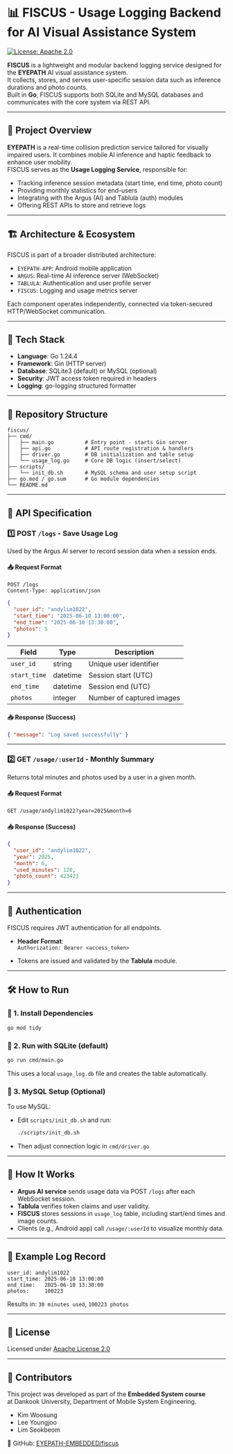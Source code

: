 # 📊 FISCUS - Usage Logging Backend for AI Visual Assistance System

[![License: Apache 2.0](https://img.shields.io/badge/License-Apache_2.0-blue.svg)](LICENSE)

**FISCUS** is a lightweight and modular backend logging service designed for the **EYEPATH** AI visual assistance system.  
It collects, stores, and serves user-specific session data such as inference durations and photo counts.  
Built in **Go**, FISCUS supports both SQLite and MySQL databases and communicates with the core system via REST API.

---

## 🌟 Project Overview

**EYEPATH** is a real-time collision prediction service tailored for visually impaired users. It combines mobile AI inference and haptic feedback to enhance user mobility.  
FISCUS serves as the **Usage Logging Service**, responsible for:

- Tracking inference session metadata (start time, end time, photo count)
- Providing monthly statistics for end-users
- Integrating with the Argus (AI) and Tablula (auth) modules
- Offering REST APIs to store and retrieve logs

---

## 🏗️ Architecture & Ecosystem

FISCUS is part of a broader distributed architecture:

- `EYEPATH-APP`: Android mobile application
- `ARGUS`: Real-time AI inference server (WebSocket)
- `TABLULA`: Authentication and user profile server
- `FISCUS`: Logging and usage metrics server

Each component operates independently, connected via token-secured HTTP/WebSocket communication.

---

## 🧰 Tech Stack

- **Language**: Go 1.24.4
- **Framework**: Gin (HTTP server)
- **Database**: SQLite3 (default) or MySQL (optional)
- **Security**: JWT access token required in headers
- **Logging**: go-logging structured formatter

---

## 📂 Repository Structure

```
fiscus/
├── cmd/
│   ├── main.go          # Entry point - starts Gin server
│   ├── api.go           # API route registration & handlers
│   ├── driver.go        # DB initialization and table setup
│   └── usage_log.go     # Core DB logic (insert/select)
├── scripts/
│   └── init_db.sh       # MySQL schema and user setup script
├── go.mod / go.sum      # Go module dependencies
└── README.md
```

---

## 🚀 API Specification

### 1️⃣ POST `/logs` - Save Usage Log

Used by the Argus AI server to record session data when a session ends.

#### 📤 Request Format

```http
POST /logs
Content-Type: application/json
```

```json
{
  "user_id": "andylim1022",
  "start_time": "2025-06-10 13:00:00",
  "end_time": "2025-06-10 13:30:00",
  "photos": 5
}
```

| Field       | Type     | Description                |
|-------------|----------|----------------------------|
| `user_id`   | string   | Unique user identifier     |
| `start_time`| datetime | Session start (UTC)        |
| `end_time`  | datetime | Session end (UTC)          |
| `photos`    | integer  | Number of captured images  |

#### 📥 Response (Success)

```json
{ "message": "Log saved successfully" }
```

---

### 2️⃣ GET `/usage/:userId` - Monthly Summary

Returns total minutes and photos used by a user in a given month.

#### 📤 Request Format

```http
GET /usage/andylim1022?year=2025&month=6
```

#### 📥 Response (Success)

```json
{
  "user_id": "andylim1022",
  "year": 2025,
  "month": 6,
  "used_minutes": 120,
  "photo_count": 423423
}
```

---

## 🔐 Authentication

FISCUS requires JWT authentication for all endpoints.

- **Header Format**:  
  `Authorization: Bearer <access_token>`

- Tokens are issued and validated by the **Tablula** module.

---

## 🛠️ How to Run

### 🔧 1. Install Dependencies

```bash
go mod tidy
```

### 🧪 2. Run with SQLite (default)

```bash
go run cmd/main.go
```

This uses a local `usage_log.db` file and creates the table automatically.

### 🐬 3. MySQL Setup (Optional)

To use MySQL:

- Edit `scripts/init_db.sh` and run:
  ```bash
  ./scripts/init_db.sh
  ```

- Then adjust connection logic in `cmd/driver.go`

---

## 🧠 How It Works

- **Argus AI service** sends usage data via POST `/logs` after each WebSocket session.
- **Tablula** verifies token claims and user validity.
- **FISCUS** stores sessions in `usage_log` table, including start/end times and image counts.
- Clients (e.g., Android app) call `/usage/:userId` to visualize monthly data.

---

## 🧪 Example Log Record

```
user_id: andylim1022
start_time: 2025-06-10 13:00:00
end_time:   2025-06-10 13:30:00
photos:     100223
```

Results in: `30 minutes used`, `100223 photos`

---

## 🧾 License

Licensed under [Apache License 2.0](LICENSE)

---

## 👥 Contributors

This project was developed as part of the **Embedded System course**  
at Dankook University, Department of Mobile System Engineering.

- Kim Woosung  
- Lee Youngjoo  
- Lim Seokbeom

🔗 GitHub: [EYEPATH-EMBEDDED/fiscus](https://github.com/EYEPATH-EMBEDDED/fiscus.git)
